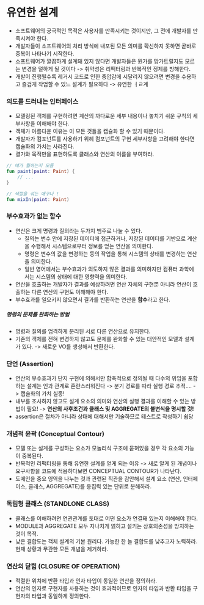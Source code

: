 # 유연한 설계

- 소프트웨어의 궁극적인 목적은 사용자를 만족시키는 것이지만, 그 전에 개발자를 만족시켜야 한다.
- 개발자들이 소프트웨어의 처리 방식에 내포된 모든 의미를 확신하지 못하면 곧바로 중복이 나타나기 시작한다.
- 소프트웨어가 깔끔하게 설계돼 있지 않다면 개발자들은 뭔가를 망가트릴지도 모르는 변경을 덜하게 될 것이다 -> 취약성은 리팩터링과 반복적인 정제를 방해한다.
- 개발이 진행될수록 레거시 코드로 인한 중압감에 시달리지 않으려면 변경을 수용하고 즐겁게 작업할 수 있느 설계가 필요하다 -> 유연한 ㅓㄹ계

### 의도를 드러내는 인터페이스

- 모델링된 객체를 구현하려면 계산의 까다로운 세부 내용이나 놓치기 쉬운 규칙의 세부사항을 이해해야 한다.
- 객체가 아름다운 이유는 이 모든 것들을 캡슐화 할 수 있기 때문이다.
- 개발자가 컴포넌트를 사용하기 위헤 컴포넌트의 구현 세부사항을 고려해야 한다면 캡슐화의 가치는 사라진다.
- 결가와 목적만을 표현하도록 클래스와 연산의 이름을 부여하라.

```kotlin
// 얘가 뭘하는지 모름
fun paint(paint: Paint) {
    // ...
}

// 색깔을 섞는 애구나 !
fun mixIn(paint: Paint)
```

### 부수효과가 없는 함수

- 연산은 크게 명령과 질의라는 두가지 범주로 나눌 수 있다.
  - 질의는 변수 안에 저장된 데이터에 접근하거나, 저장된 데이터를 기반으로 계산을 수행해서 시스템으로부터 정보를 얻는 연산을 의미한다.
  - 명령은 변수의 값을 변경하는 등의 작업을 통해 시스템의 상태를 변경하는 연산을 의미한다.
  - 일반 영어에서는 부수효과가 의도하지 않은 결과를 의미하지만 컴퓨터 과학에서는 시스템의 상태에 대한 영향력을 의미한다.
- 연산을 호출하는 개발자가 결과를 예상하려면 연산 자체의 구현뿐 아니라 연산이 호출하는 다른 연산의 구현도 이해해야 한다.
- 부수효과를 일으키지 않으면서 결과를 반환하는 연산을 <b>함수</b>라고 한다.

##### 명령의 문제를 완화하는 방법

- 명령과 질의를 엄격하게 분리된 서로 다른 연산으로 유지한다.
- 기존의 객체를 전혀 변경하지 않고도 문제를 완화할 수 있는 대안적인 모델과 설계가 있다. -> 새로운 VO를 생성해서 반환한다.

### 단언 (Assertion)

- 연산의 부수효과가 단지 구현에 의해서만 함축적으로 정의될 때 다수의 위임을 포함하는 설계는 인과 관계로 혼란스러워진다 -> 분기 경로를 따라 실행 경로 추적.... -> 캡슐화의 가치 실종!
- 내부를 조사하지 않고도 설계 요소의 의미와 연산의 실행 결과를 이해할 수 있는 방법이 필요! -> <b>연산의 사후조건과 클래스 및 AGGREGATE의 불변식을 명시할 것!</b>
- assertion은 절차가 아니라 상태에 대해서만 기술하므로 테스트로 작성하기 쉽당

### 개념적 윤곽 (Conceptual Contour)

- 모델 또는 설계를 구성하는 요소가 모놀리식 구조에 묻혀있을 경우 각 요소의 기능이 중복된다.
- 반복적인 리팩터링을 통해 유연한 설계를 얻게 되는 이유 -> 새로 알게 된 개념이나 요구사항을 코드에 적용하다보면 CONCEPTUAL CONTOUR가 나타난다.
- 도메인을 중요 영역을 나누는 것과 관련된 직관을 감안해서 설계 요소 (연산, 인터페이스, 클래스, AGGREGATE)를 응집력 있는 단위로 분해하라.

### 독립형 클래스 (STANDLONE CLASS)

- 클래스를 이해하려면 연관관계를 토대로 어떤 요소가 연결돼 있는지 이해해야 한다.
- MODULE과 AGGREGATE 모두 지나치게 얽히고 설키는 상호의존성을 방지하는 것이 목적.
- 낮은 결합도는 객체 설계의 기본 원리다. 가능한 한 늘 결합도를 낮추고자 노력하라. 현재 상황과 무관한 모든 개념을 제거하라.

### 연산의 닫힘 (CLOSURE OF OPERATION)

- 적절한 위치에 반환 타입과 인자 타입이 동일한 연산을 정의하라.
- 연산의 인자로 구현자를 사용하는 것이 효과적이므로 인자의 타입과 반환 타입을 구현자의 타입과 동일하게 정의한다.
